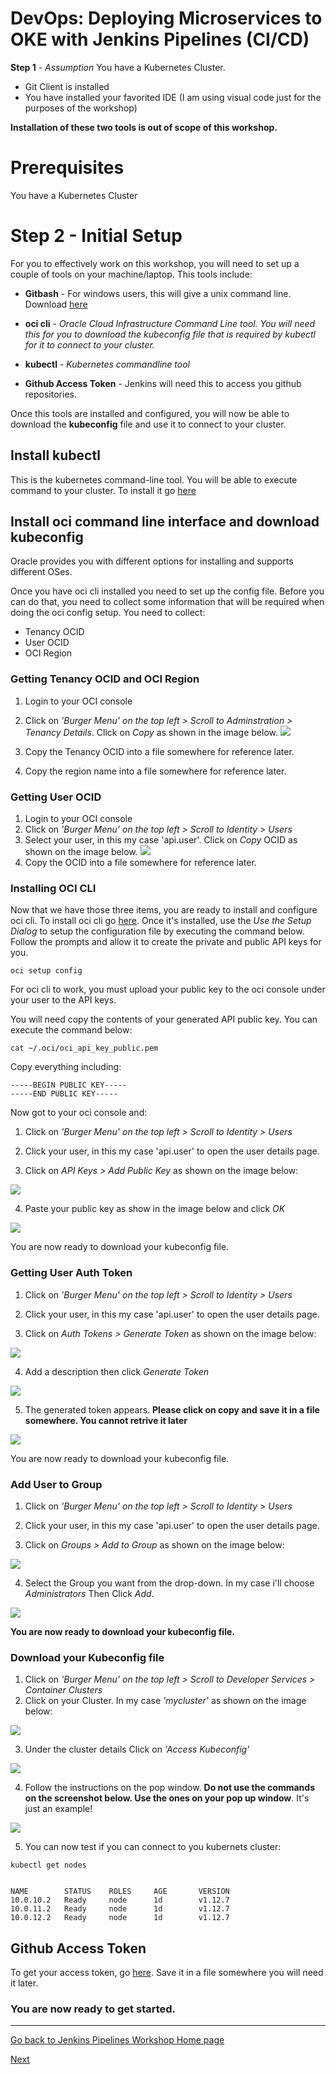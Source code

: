 # DevOps: Deploying Microservices to OKE with Jenkins Pipelines (CI/CD) #

**Step 1** - *Assumption* You have a Kubernetes Cluster.
+ Git Client is installed
+ You have installed your favorited IDE (I am using visual code just for the purposes of the workshop)

**Installation of these two tools is out of scope of this workshop.** 


# Prerequisites

You have a Kubernetes Cluster

# Step 2 - Initial Setup #

For you to effectively work on this workshop, you will need to set up a couple of tools on your machine/laptop. This tools include:

+ **Gitbash** - For windows users, this will give a unix command line. Download [here](https://git-scm.com/download/win)
+ **oci cli** - *Oracle Cloud Infrastructure Command Line tool. You will need this for you to download the kubeconfig file that is required by kubectl for it to connect to your cluster.*
+ **kubectl** - *Kubernetes commandline tool*

+ **Github Access Token** - Jenkins will need this to access you github repositories.

Once this tools are installed and configured, you will now be able to download the **kubeconfig** file and use it to connect to your cluster.

## Install kubectl ##

This is the kubernetes command-line tool. You will be able to execute command to your cluster. To install it go [here](https://kubernetes.io/docs/tasks/tools/install-kubectl/)

## Install oci command line interface and download kubeconfig ##

Oracle provides you with different options for installing and supports different OSes.

Once you have oci cli installed you need to set up the config file. Before you can do that, you need to collect some information that will be required when doing the oci config setup. You need to collect:

+ Tenancy OCID
+ User OCID
+ OCI Region

### Getting Tenancy OCID and OCI Region ###

1. Login to your OCI console
2. Click on *'Burger Menu' on the top left > Scroll to Adminstration > Tenancy Details*. Click on *Copy* as shown in the image below.
![](./images/oci-console-tenancy-1.png)

3. Copy the Tenancy OCID into a file somewhere for reference later.
4. Copy the region name into a file somewhere for reference later.

### Getting User OCID ###

1. Login to your OCI console
2. Click on *'Burger Menu' on the top left > Scroll to Identity > Users*
3. Select your user, in this my case 'api.user'. Click on *Copy* OCID as shown on the image below.
![](./images/oci-console-user-ocid-1.png)
3. Copy the OCID into a file somewhere for reference later.

### Installing OCI CLI ###

Now that we have those three items, you are ready to install and configure oci cli.
To install oci cli go [here](https://docs.cloud.oracle.com/iaas/Content/API/SDKDocs/cliinstall.htm?tocpath=Developer%20Tools%20%7CCommand%20Line%20Interface%20(CLI)%20%7C_____1). Once it's installed, use the *Use the Setup Dialog* to setup the configuration file by executing the command below. Follow the prompts and allow it to create the private and public API keys for you.

```
oci setup config
```

For oci cli to work, you must upload your public key to the oci console under your user to the API keys.

You will need copy the contents of your generated API public key. You can execute the command below:

```
cat ~/.oci/oci_api_key_public.pem 
```

Copy everything including:

```
-----BEGIN PUBLIC KEY-----
-----END PUBLIC KEY-----
```

Now got to your oci console and:

1. Click on *'Burger Menu' on the top left > Scroll to Identity > Users*
2. Click your user, in this my case 'api.user' to open the user details page.

3. Click on *API Keys > Add Public Key* as shown on the image below:

![](./images/oci-console-add-api-key-1.png)


4. Paste your public key as show in the image below and click *OK*

![](./images/oci-console-add-api-key-2.png)

You are now ready to download your kubeconfig file.

### Getting User Auth Token ###

1. Click on *'Burger Menu' on the top left > Scroll to Identity > Users*
2. Click your user, in this my case 'api.user' to open the user details page.

3. Click on *Auth Tokens > Generate Token* as shown on the image below:

![](./images/oci-console-user-auth-token-1.png)


4. Add a description then click *Generate Token*

![](./images/oci-console-user-auth-token-2.png)

5. The generated token appears. **Please click on copy and save it in a file somewhere. You cannot retrive it later**

![](./images/oci-console-user-auth-token-3.png)

You are now ready to download your kubeconfig file.


### Add User to Group ###

1. Click on *'Burger Menu' on the top left > Scroll to Identity > Users*
2. Click your user, in this my case 'api.user' to open the user details page.

3. Click on *Groups > Add to Group* as shown on the image below:

![](./images/oci-console-user-group-1.png)

4. Select the Group you want from the drop-down. In my case i'll choose *Administrators* Then Click *Add*.

![](./images/oci-console-user-group-2.png)

**You are now ready to download your kubeconfig file.**

### Download your Kubeconfig file ###

1. Click on *'Burger Menu' on the top left > Scroll to Developer Services > Container Clusters*
2. Click on your Cluster. In my case *'mycluster'* as shown on the image below:

![](./images/oci-console-cluster-1.png)

3. Under the cluster details Click on *'Access Kubeconfig'*

![](./images/oci-console-cluster-2.png)

4. Follow the instructions on the pop window. **Do not use the commands on the screenshot below. Use the ones on your pop up window**. It's just an example!


![](./images/oci-console-cluster-3.png)

5. You can now test if you can connect to you kubernets cluster:

```
kubectl get nodes


NAME        STATUS    ROLES     AGE       VERSION
10.0.10.2   Ready     node      1d        v1.12.7
10.0.11.2   Ready     node      1d        v1.12.7
10.0.12.2   Ready     node      1d        v1.12.7
```

## Github Access Token ##

To get your access token, go [here](https://help.github.com/en/articles/creating-a-personal-access-token-for-the-command-line). Save it in a file somewhere you will need it later. 

### You are now ready to get started. ###

---
[Go back to Jenkins Pipelines Workshop Home page](README.md)


[Next](jenkins.pipelines.OKE3.md)
